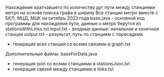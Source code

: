 Нахождение кратчайшего по количеству дуг пути между станциями метро на основе поиска графа в ширину
Все станции метро вместе с БКЛ, МЦД, МЦК на октябрь 2023 года
base.java - основной код программы для нахождения пути, данные о метро берутся из stationsWithLinks.txt
input.txt - входные данные: начальная и конечная станции 
output.txt - результат, путь по станциям с пересадкми

- генерация всех станций со всеми связями в graph.txt



Дополнительные файлы:
baseForData.java 
- генерация json со всеми станциями в stationsJson.txt
- генерация связей между станциями в links.txt
